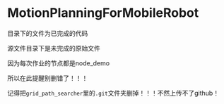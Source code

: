 # MotionPlanningForMobileRobot
目录下的文件为已完成的代码

源文件目录下是未完成的原始文件


因为每次作业的节点都是node_demo

所以在此提醒别删错了！！！

记得把`grid_path_searcher`里的`.git`文件夹删掉！！！不然上传不了github！